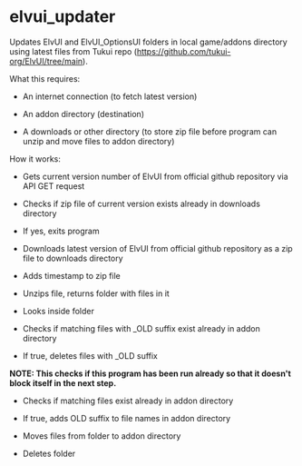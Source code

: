 # elvui_updater

Updates ElvUI and ElvUI_OptionsUI folders in local game/addons directory using latest files from Tukui repo (https://github.com/tukui-org/ElvUI/tree/main).

What this requires:

- An internet connection (to fetch latest version)

- An addon directory (destination)

- A downloads or other directory (to store zip file before program can unzip and move files to addon directory)

How it works:

- Gets current version number of ElvUI from official github repository via API GET request

- Checks if zip file of current version exists already in downloads directory

- If yes, exits program

- Downloads latest version of ElvUI from official github repository as a zip file to downloads directory

- Adds timestamp to zip file

- Unzips file, returns folder with files in it

- Looks inside folder

- Checks if matching files with \_OLD suffix exist already in addon directory

- If true, deletes files with \_OLD suffix

**NOTE: This checks if this program has been run already so that it doesn't block itself in the next step.**

- Checks if matching files exist already in addon directory

- If true, adds OLD suffix to file names in addon directory

- Moves files from folder to addon directory

- Deletes folder
